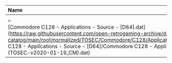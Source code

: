 |Name|Size|
|:---|---:|
|[..](../index.html)|DIR|
|[Commodore C128 - Applications - Source - [D64].dat](https://raw.githubusercontent.com/open-retrogaming-archive/dat-catalog/main/root/normalized/TOSEC/Commodore/C128/Applications/Source/[D64]/Commodore C128 - Applications - Source - [D64]/Commodore C128 - Applications - Source - [D64] (TOSEC-v2020-01-19_CM).dat)|2778|
